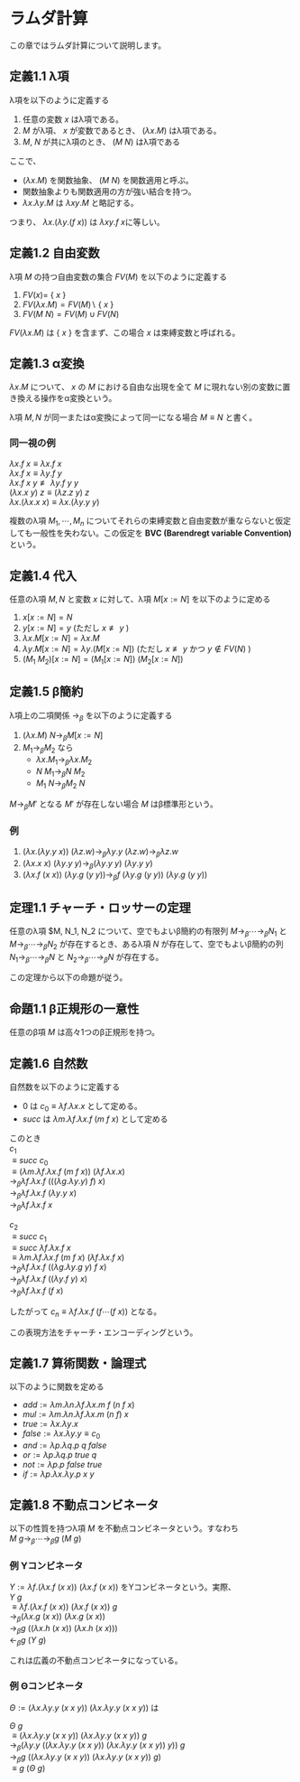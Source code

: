 # ラムダ計算

この章ではラムダ計算について説明します。

## 定義1.1 λ項

λ項を以下のように定義する

1. 任意の変数 $x$ はλ項である。
1. $M$ がλ項、 $x$ が変数であるとき、 $(\lambda x.M)$ はλ項である。
1. $M$, $N$ が共にλ項のとき、 $(M\ N)$ はλ項である

ここで、

- $(\lambda x.M)$ を関数抽象、 $(M\ N)$ を関数適用と呼ぶ。
- 関数抽象よりも関数適用の方が強い結合を持つ。
- $\lambda x.\lambda y.M$ は $\lambda xy.M$ と略記する。

つまり、
$\lambda x.(\lambda y.(f\ x))$ は $\lambda xy. f\ x$に等しい。

## 定義1.2 自由変数

λ項 $M$ の持つ自由変数の集合 $FV(M)$ を以下のように定義する

1. $FV(x) =$ { $x$ }
1. $FV(\lambda x.M) = FV(M)\backslash$ { $x$ }
1. $FV(M\ N) = FV(M) \cup FV(N)$

$FV(\lambda x.M)$ は { $x$ } を含まず、この場合 $x$ は束縛変数と呼ばれる。

## 定義1.3 α変換

$\lambda x.M$ について、 $x$ の $M$ における自由な出現を全て $M$ に現れない別の変数に置き換える操作をα変換という。

λ項 $M, N$ が同一またはα変換によって同一になる場合 $M \equiv N$ と書く。

### 同一視の例

$\lambda x.f\ x \equiv \lambda x.f\ x$  
$\lambda x.f\ x \equiv \lambda y.f\ y$  
$\lambda x.f\ x\ y \not\equiv \lambda y.f\ y\ y$  
$(\lambda x.x\ y)\ z \equiv (\lambda z.z\ y)\ z$  
$\lambda x.(\lambda x.x\ x) \equiv \lambda x.(\lambda y.y\ y)$

複数のλ項 $M_1, \cdots, M_n$ についてそれらの束縛変数と自由変数が重ならないと仮定しても一般性を失わない。この仮定を **BVC (Barendregt variable Convention)** という。

## 定義1.4 代入

任意のλ項 $M, N$ と変数 $x$ に対して、λ項 $M[x:=N]$ を以下のように定める

1. $x[x:=N] = N$
1. $y[x:=N] = y$ (ただし $x\not\equiv y$ )
1. $\lambda x.M[x:=N] = \lambda x.M$
1. $\lambda y.M[x:=N] = \lambda y.(M[x:=N])$ (ただし $x\not\equiv y$ かつ $y\not\in FV(N)$ )
1. $(M_1\ M_2) [x:=N] = (M_1[x:=N])\ (M_2[x:=N])$

## 定義1.5 β簡約

λ項上の二項関係 $\to_\beta$ を以下のように定義する

1. $(\lambda x.M)\ N \to_\beta M[x:=N]$
1. $M_1 \to_\beta M_2$ なら
    - $\lambda x.M_1 \to_\beta \lambda x.M_2$
    - $N\ M_1 \to_\beta N\ M_2$
    - $M_1\ N \to_\beta M_2\ N$

$M \to_\beta M'$ となる $M'$ が存在しない場合 $M$ はβ標準形という。

### 例

1. $(\lambda x.(\lambda y.y\ x))\ (\lambda z.w) \to_\beta \lambda y.y\ (\lambda z.w) \to_\beta \lambda z.w$
1. $(\lambda x.x\ x)\ (\lambda y.y\ y) \to_\beta (\lambda y.y\ y)\ (\lambda y.y\ y)$
1. $(\lambda x.f\ (x\ x))\ (\lambda y.g\ (y\ y)) \to_\beta f\ (\lambda y.g\ (y\ y))\ (\lambda y.g\ (y\ y))$

## 定理1.1 チャーチ・ロッサーの定理

任意のλ項 $M, N_1, N_2 について、空でもよいβ簡約の有限列 $M \to_\beta \cdots \to_\beta N_1$ と $M \to_\beta \cdots \to_\beta N_2$ が存在するとき、あるλ項 $N$ が存在して、空でもよいβ簡約の列 $N_1 \to_\beta \cdots \to_\beta N$ と $N_2 \to_\beta \cdots \to_\beta N$ が存在する。

この定理から以下の命題が従う。

## 命題1.1 β正規形の一意性

任意のβ項 $M$ は高々1つのβ正規形を持つ。

## 定義1.6 自然数

自然数を以下のように定義する

- $0$ は $c_0 \equiv \lambda f.\lambda x. x$ として定める。
- $succ$ は $\lambda m.\lambda f.\lambda x.f\ (m\ f\ x)$ として定める

このとき  
$c_1$  
$\equiv succ\ c_0$  
$\equiv (\lambda m.\lambda f.\lambda x.f\ (m\ f\ x))\ (\lambda f.\lambda x. x)$  
$\to_\beta \lambda f.\lambda x.f\ (((\lambda g.\lambda y. y)\ f)\ x)$  
$\to_\beta \lambda f.\lambda x.f\ (\lambda y. y\ x)$  
$\to_\beta \lambda f.\lambda x.f\ x$  

$c_2$  
$\equiv succ\ c_1$  
$\equiv succ\ \lambda f.\lambda x.f\ x$  
$\equiv \lambda m.\lambda f.\lambda x.f\ (m\ f\ x)\ (\lambda f.\lambda x.f\ x)$  
$\to_\beta \lambda f.\lambda x.f\ ((\lambda g.\lambda y.g\ y)\ f\ x)$  
$\to_\beta \lambda f.\lambda x.f\ ((\lambda y.f\ y)\ x)$  
$\to_\beta \lambda f.\lambda x.f\ (f\ x)$  

したがって $c_n \equiv \lambda f.\lambda x.f\ (f\cdots (f\ x))$ となる。

この表現方法をチャーチ・エンコーディングという。

## 定義1.7 算術関数・論理式

以下のように関数を定める

- $add := \lambda m.\lambda n. \lambda f.\lambda x.m\ f\ (n\ f\ x)$
- $mul := \lambda m.\lambda n.\lambda f.\lambda x.m\ (n\ f)\ x$
- $true := \lambda x.\lambda y.x$
- $false := \lambda x.\lambda y.y \equiv c_0$
- $and := \lambda p.\lambda q. p\ q\ false$
- $or := \lambda p.\lambda q. p\ true\ q$
- $not := \lambda p. p\ false\ true$
- $if := \lambda p.\lambda x.\lambda y. p\ x\ y$

## 定義1.8 不動点コンビネータ

以下の性質を持つλ項 $M$ を不動点コンビネータという。すなわち  
$M\ g \to_\beta \cdots \to_\beta g\ (M\ g)$

### 例 Yコンビネータ

$Y := \lambda f.(\lambda x.f\ (x\ x))\ (\lambda x.f\ (x\ x))$
をYコンビネータという。実際、  
$Y\ g$  
$\equiv \lambda f.(\lambda x.f\ (x\ x))\ (\lambda x.f\ (x\ x))\ g$  
$\to_\beta (\lambda x.g\ (x\ x))\ (\lambda x.g\ (x\ x))$  
$\to_\beta g\ ((\lambda x.h\ (x\ x))\ (\lambda x.h\ (x\ x)))$  
$\leftarrow_\beta g\ (Y\ g)$

これは広義の不動点コンビネータになっている。

### 例 Θコンビネータ

$\Theta := (\lambda x.\lambda y.y\ (x\ x\ y))\ (\lambda x.\lambda y.y\ (x\ x\ y))$ は

$\Theta\ g$  
$\equiv (\lambda x.\lambda y.y\ (x\ x\ y))\ (\lambda x.\lambda y.y\ (x\ x\ y))\ g$  
$\to_\beta (\lambda y.y\ ((\lambda x.\lambda y.y\ (x\ x\ y))\ (\lambda x.\lambda y.y\ (x\ x\ y))\ y))\ g$  
$\to_\beta g\ ((\lambda x.\lambda y.y\ (x\ x\ y))\ (\lambda x.\lambda y.y\ (x\ x\ y))\ g)$  
$\equiv g\ (\Theta\ g)$

